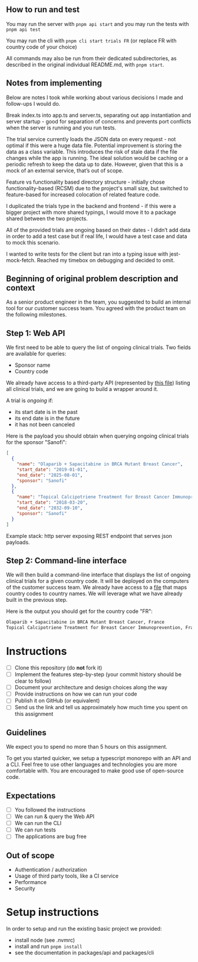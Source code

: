## How to run and test
You may run the server with `pnpm api start` and you may run the tests with `pnpm api test`

You may run the cli with `pnpm cli start trials FR` (or replace FR with country code of your choice)

All commands may also be run from their dedicated subdirectories, as described in the original individual README.md, with `pnpm start`.

## Notes from implementing
Below are notes I took while working about various decisions I made and follow-ups I would do.

Break index.ts into app.ts and server.ts, separating out app instantiation and server startup - good for separation of concerns and prevents port conflicts when the server is running and you run tests.

The trial service currently loads the JSON data on every request - not optimal if this were a huge data file. Potential improvement is storing the data as a class variable. This introduces the risk of stale data if the file changes while the app is running. The ideal solution would be caching or a periodic refresh to keep the data up to date. However, given that this is a mock of an external service, that’s out of scope.

Feature vs functionality based directory structure - initially chose functionality-based (RCSM) due to the project's small size, but switched to feature-based for increased colocation of related feature code.

I duplicated the trials type in the backend and frontend - if this were a bigger project with more shared typings, I would move it to a package shared between the two projects.

All of the provided trials are ongoing based on their dates - I didn’t add data in order to add a test case but if real life, I would have a test case and data to mock this scenario.

I wanted to write tests for the client but ran into a typing issue with jest-mock-fetch. Reached my timebox on debugging and decided to omit.

## Beginning of original problem description and context

As a senior product engineer in the team, you suggested to build an internal tool for our customer success team. You agreed with the product team on the following milestones.

## Step 1: Web API

We first need to be able to query the list of ongoing clinical trials. Two fields are available for queries:
* Sponsor name
* Country code

We already have access to a third-party API (represented by [this file](trials.json)) listing all clinical trials, and we are going to build a wrapper around it.

A trial is _ongoing_ if:

- its start date is in the past
- its end date is in the future
- it has not been canceled

Here is the payload you should obtain when querying ongoing clinical trials for the sponsor "Sanofi":

```json
[
  {
    "name": "Olaparib + Sapacitabine in BRCA Mutant Breast Cancer",
    "start_date": "2019-01-01",
    "end_date": "2025-08-01",
    "sponsor": "Sanofi"
  },
  {
    "name": "Topical Calcipotriene Treatment for Breast Cancer Immunoprevention",
    "start_date": "2018-03-20",
    "end_date": "2032-09-10",
    "sponsor": "Sanofi"
  }
]
```

Example stack: http server exposing REST endpoint that serves json payloads.

## Step 2: Command-line interface

We will then build a command-line interface that displays the list of ongoing clinical trials for a given country code. It will be deployed on the computers of the customer success team. We already have access to a [file](countries.json) that maps country codes to country names. We will leverage what we have already built in the previous step.

Here is the output you should get for the country code "FR":

```txt
Olaparib + Sapacitabine in BRCA Mutant Breast Cancer, France
Topical Calcipotriene Treatment for Breast Cancer Immunoprevention, France
```

# Instructions

- [ ] Clone this repository (do **not** fork it)
- [ ] Implement the features step-by-step (your commit history should be clear to follow)
- [ ] Document your architecture and design choices along the way
- [ ] Provide instructions on how we can run your code
- [ ] Publish it on GitHub (or equivalent)
- [ ] Send us the link and tell us approximately how much time you spent on this assignment

## Guidelines

We expect you to spend no more than 5 hours on this assignment.

To get you started quicker, we setup a typescript monorepo with an API and a CLI. Feel free to use other languages and technologies you are more comfortable with. You are encouraged to make good use of open-source code.

## Expectations
- [ ] You followed the instructions 
- [ ] We can run & query the Web API
- [ ] We can run the CLI
- [ ] We can run tests
- [ ] The applications are bug free

## Out of scope

- Authentication / authorization
- Usage of third party tools, like a CI service
- Performance
- Security

# Setup instructions

In order to setup and run the existing basic project we provided:
- install node (see .nvmrc)
- install and run `pnpm install`
- see the documentation in packages/api and packages/cli